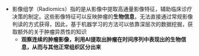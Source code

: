 
- 影像组学（Radiomics）指的是从影像中提取高通量影像特征，辅助临床诊疗决策的制定。这些影像特征可以反映肿瘤的**生物信息**，无法直接通过常规影像判读的方式获得，因此，基于机器学习的方法可以依靠深层次的数据挖掘，获取额外的关于肿瘤异质性的知识
	- **观察连续的肿瘤影像，利用AI提取出肿瘤在时间序列中表现出的生物信息，从而与其他正常组织区分出来**

